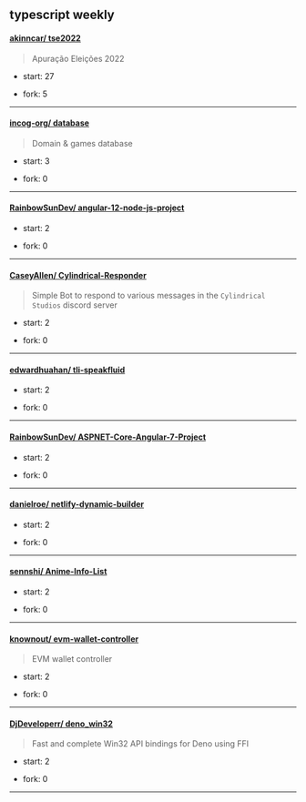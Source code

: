 ## typescript weekly

#### [akinncar/ tse2022](https://github.com/akinncar/tse2022)
>  Apuração Eleições 2022
+ start: 27
+ fork: 5
---
#### [incog-org/ database](https://github.com/incog-org/database)
>  Domain & games database
+ start: 3
+ fork: 0
---
#### [RainbowSunDev/ angular-12-node-js-project](https://github.com/RainbowSunDev/angular-12-node-js-project)
>  
+ start: 2
+ fork: 0
---
#### [CaseyAllen/ Cylindrical-Responder](https://github.com/CaseyAllen/Cylindrical-Responder)
>  Simple Bot to respond to various messages in the `Cylindrical Studios` discord server
+ start: 2
+ fork: 0
---
#### [edwardhuahan/ tli-speakfluid](https://github.com/edwardhuahan/tli-speakfluid)
>  
+ start: 2
+ fork: 0
---
#### [RainbowSunDev/ ASPNET-Core-Angular-7-Project](https://github.com/RainbowSunDev/ASPNET-Core-Angular-7-Project)
>  
+ start: 2
+ fork: 0
---
#### [danielroe/ netlify-dynamic-builder](https://github.com/danielroe/netlify-dynamic-builder)
>  
+ start: 2
+ fork: 0
---
#### [sennshi/ Anime-Info-List](https://github.com/sennshi/Anime-Info-List)
>  
+ start: 2
+ fork: 0
---
#### [knownout/ evm-wallet-controller](https://github.com/knownout/evm-wallet-controller)
>  EVM wallet controller
+ start: 2
+ fork: 0
---
#### [DjDeveloperr/ deno_win32](https://github.com/DjDeveloperr/deno_win32)
>  Fast and complete Win32 API bindings for Deno using FFI
+ start: 2
+ fork: 0
---